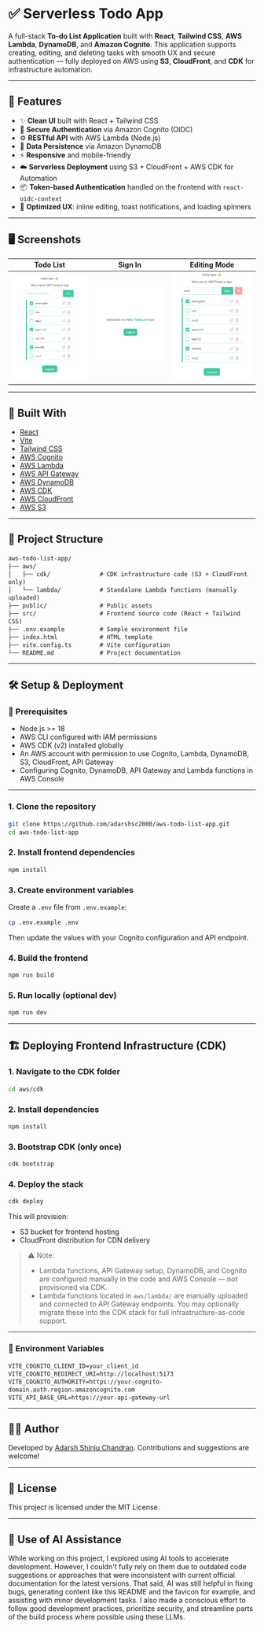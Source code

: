 # ✅ Serverless Todo App

A full-stack **To-do List Application** built with **React**, **Tailwind CSS**, **AWS Lambda**, **DynamoDB**, and **Amazon Cognito**. This application supports creating, editing, and deleting tasks with smooth UX and secure authentication — fully deployed on AWS using **S3**, **CloudFront**, and **CDK** for infrastructure automation.

---

## 🚀 Features

- ✨ **Clean UI** built with React + Tailwind CSS
- 🔐 **Secure Authentication** via Amazon Cognito (OIDC)
- ⚙️ **RESTful API** with AWS Lambda (Node.js)
- 💾 **Data Persistence** via Amazon DynamoDB
- ⚡ **Responsive** and mobile-friendly
- ☁️ **Serverless Deployment** using S3 + CloudFront + AWS CDK for Automation
- 📦 **Token-based Authentication** handled on the frontend with `react-oidc-context`
- 🧠 **Optimized UX**: inline editing, toast notifications, and loading spinners

---

## 🖥️ Screenshots

| Todo List                   | Sign In                          | Editing Mode                      |
|-----------------------------|----------------------------------|-----------------------------------|
| ![Todo List](./public/screenshots/todo-list.png) | ![Todo List](./public/screenshots/sign-in.png) | ![Edit Todos](./public/screenshots/edit-todo.png) |

---

## 🧱 Built With

- [React](https://reactjs.org/)
- [Vite](https://vitejs.dev/)
- [Tailwind CSS](https://tailwindcss.com/)
- [AWS Cognito](https://aws.amazon.com/cognito/)
- [AWS Lambda](https://aws.amazon.com/lambda/)
- [AWS API Gateway](https://aws.amazon.com/api-gateway/)
- [AWS DynamoDB](https://aws.amazon.com/dynamodb/)
- [AWS CDK](https://docs.aws.amazon.com/cdk/latest/guide/home.html)
- [AWS CloudFront](https://docs.aws.amazon.com/AmazonCloudFront/)
- [AWS S3](https://aws.amazon.com/s3/)

---

## 📂 Project Structure

```
aws-todo-list-app/
├── aws/
│   ├── cdk/              # CDK infrastructure code (S3 + CloudFront only)
│   └── lambda/           # Standalone Lambda functions (manually uploaded)
├── public/               # Public assets
├── src/                  # Frontend source code (React + Tailwind CSS)
├── .env.example          # Sample environment file
├── index.html            # HTML template
├── vite.config.ts        # Vite configuration
└── README.md             # Project documentation
```

---

## 🛠️ Setup & Deployment

### 🔧 Prerequisites

- Node.js >= 18
- AWS CLI configured with IAM permissions
- AWS CDK (v2) installed globally
- An AWS account with permission to use Cognito, Lambda, DynamoDB, S3, CloudFront, API Gateway
- Configuring Cognito, DynamoDB, API Gateway and Lambda functions in AWS Console

---

### 1. Clone the repository

```bash
git clone https://github.com/adarshsc2000/aws-todo-list-app.git
cd aws-todo-list-app
```

### 2. Install frontend dependencies

```bash
npm install
```

### 3. Create environment variables

Create a `.env` file from `.env.example`:

```bash
cp .env.example .env
```

Then update the values with your Cognito configuration and API endpoint.

### 4. Build the frontend

```bash
npm run build
```

### 5. Run locally (optional dev)

```bash
npm run dev
```

---

## 🏗️ Deploying Frontend Infrastructure (CDK)

### 1. Navigate to the CDK folder

```bash
cd aws/cdk
```

### 2. Install dependencies

```bash
npm install
```

### 3. Bootstrap CDK (only once)

```bash
cdk bootstrap
```

### 4. Deploy the stack

```bash
cdk deploy
```

This will provision:

- S3 bucket for frontend hosting
- CloudFront distribution for CDN delivery

> ⚠️ Note:
>
> - Lambda functions, API Gateway setup, DynamoDB, and Cognito are configured manually in the code and AWS Console — not provisioned via CDK.
> - Lambda functions located in `aws/lambda/` are manually uploaded and connected to API Gateway endpoints. You may optionally migrate these into the CDK stack for full infrastructure-as-code support.

---

### 🔑 Environment Variables

```env
VITE_COGNITO_CLIENT_ID=your_client_id
VITE_COGNITO_REDIRECT_URI=http://localhost:5173
VITE_COGNITO_AUTHORITY=https://your-cognito-domain.auth.region.amazoncognito.com
VITE_API_BASE_URL=https://your-api-gateway-url
```

---

## 🧑‍💻 Author

Developed by [Adarsh Shinju Chandran](https://github.com/adarshsc2000). Contributions and suggestions are welcome!

---

## 📜 License

This project is licensed under the MIT License.

---

## 🤖 Use of AI Assistance

While working on this project, I explored using AI tools to accelerate development. However, I couldn't fully rely on them due to outdated code suggestions or approaches that were inconsistent with current official documentation for the latest versions. That said, AI was still helpful in fixing bugs, generating content like this README and the favicon for example, and assisting with minor development tasks. I also made a conscious effort to follow good development practices, prioritize security, and streamline parts of the build process where possible using these LLMs.
